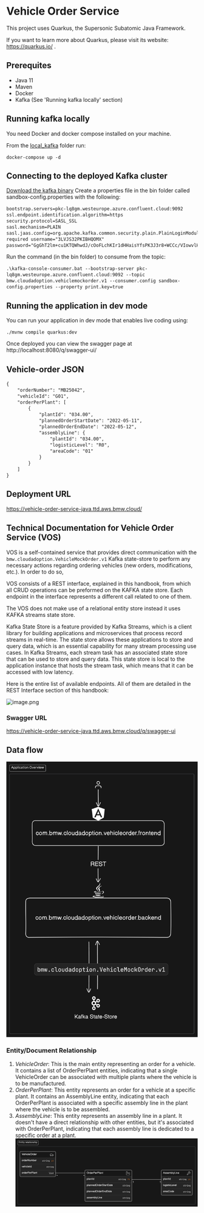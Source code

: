 # Vehicle Order Service

This project uses Quarkus, the Supersonic Subatomic Java Framework.

If you want to learn more about Quarkus, please visit its website: https://quarkus.io/ .

## Prerequites
- Java 11
- Maven
- Docker
- Kafka (See 'Running kafka locally' section)

## Running kafka locally

You need Docker and docker compose installed on your machine.

From the [local_kafka](local_kafka) folder run:
```
docker-compose up -d
```

## Connecting to the deployed Kafka cluster

[Download the kafka binary](https://kafka.apache.org/downloads)
Create a properties file in the bin folder called sandbox-config.properties with the following:
```
bootstrap.servers=pkc-lq8gm.westeurope.azure.confluent.cloud:9092
ssl.endpoint.identification.algorithm=https
security.protocol=SASL_SSL
sasl.mechanism=PLAIN
sasl.jaas.config=org.apache.kafka.common.security.plain.PlainLoginModule required username="3LVJS32PKIBHQOMX" password="GgGhT2lm+cu1KTQWhwdJ/cOoFLchKIr1dHHaisYfsPK3J3r8+WCCc/VIowvlHCUB";
```

Run the command (in the bin folder) to consume from the topic:
```
.\kafka-console-consumer.bat --bootstrap-server pkc-lq8gm.westeurope.azure.confluent.cloud:9092 --topic bmw.cloudadoption.vehiclemockorder.v1 --consumer.config sandbox-config.properties --property print.key=true
```


## Running the application in dev mode

You can run your application in dev mode that enables live coding using:
```shell script
./mvnw compile quarkus:dev
```
Once deployed you can view the swagger page at http://localhost:8080/q/swagger-ui/

## Vehicle-order JSON

```
{
    "orderNumber": "MB25042",
    "vehicleId": "G01",
    "orderPerPlant": [
        {
            "plantId": "034.00",
            "plannedOrderStartDate": "2022-05-11",
            "plannedOrderEndDate": "2022-05-12",
            "assemblyLine": {
                "plantId": "034.00",
                "logisticLevel": "R0",
                "areaCode": "01"
            }
        }
    ]
}
```

## Deployment URL

https://vehicle-order-service-java.ttd.aws.bmw.cloud/


## Technical Documentation for Vehicle Order Service (VOS)

VOS is a self-contained service that provides direct communication with the `bmw.cloudadoption.VehicleMockOrder.v1` Kafka state-store to perform any necessary actions regarding ordering vehicles (new orders, modifications, etc.). In order to do so,

VOS consists of a REST interface, explained in this handbook, from which all CRUD operations can be preformed on the KAFKA state store. Each endpoint in the interface represents a different call related to one of them.

The  VOS does not make use of a relational entity store instead it uses KAFKA streams state store.

Kafka State Store is a feature provided by Kafka Streams, which is a client library for building applications and microservices that process record streams in real-time. The state store allows these applications to store and query data, which is an essential capability for many stream processing use cases. In Kafka Streams, each stream task has an associated state store that can be used to store and query data. This state store is local to the application instance that hosts the stream task, which means that it can be accessed with low latency.

Here is the entire list of available endpoints. All of them are detailed in the REST Interface section of this handbook:

![image.png](https://eraser.imgix.net/workspaces/xJrLTP4HeFsZQMDbAyWP/dbRns97g32foSlxPargWzxBXpHg2/ZWkZqlFluMGFH0umMzJ_9.png?ixlib=js-3.7.0 "image.png")

### Swagger URL

https://vehicle-order-service-java.ttd.aws.bmw.cloud/q/swagger-ui

## Data flow

![Application Overview](/assets/application-overview-export-4-4-2024-8_50_49-AM.png)


### Entity/Document Relationship

1. _VehicleOrder_: This is the main entity representing an order for a vehicle. It contains a list of OrderPerPlant entities, indicating that a single VehicleOrder can be associated with multiple plants where the vehicle is to be manufactured.
2. _OrderPerPlant_: This entity represents an order for a vehicle at a specific plant. It contains an AssemblyLine entity, indicating that each OrderPerPlant is associated with a specific assembly line in the plant where the vehicle is to be assembled.
3. _AssemblyLine_: This entity represents an assembly line in a plant. It doesn't have a direct relationship with other entities, but it's associated with OrderPerPlant, indicating that each assembly line is dedicated to a specific order at a plant.
   ![Entity relationship](/assets/entity-relationship-export-4-4-2024-8_50_50-AM.png)
